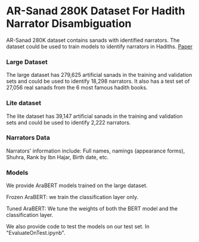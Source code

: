 # AR-Sanad 280K Dataset For Hadith Narrator Disambiguation

AR-Sanad 280K dataset contains sanads with identified narrators. The dataset could be used to train models to identify narrators in Hadiths. [Paper](https://www.mdpi.com/2078-2489/13/2/55)

### Large Dataset
The large dataset has 279,625 artificial sanads in the training and validation sets and could be used to identify 18,298 narrators. It also has a test set of 27,056 real sanads
from the 6 most famous hadith books.

### Lite dataset
The lite dataset has 39,147 artificial sanads in the training and validation sets and could be used to identify 2,222 narrators.

### Narrators Data
Narrators' information include: Full names, namings (appearance forms), Shuhra, Rank by Ibn Hajar, Birth date, etc.

### Models
We provide AraBERT models trained on the large dataset. 


Frozen AraBERT: we train the classification layer only.

Tuned AraBERT: We tune the weights of both the BERT model and the classification layer.


We also provide code to test the models on our test set. In "EvaluateOnTest.ipynb".
